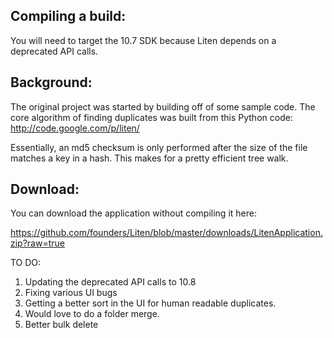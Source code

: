 Compiling a build:
-----------------------

You will need to target the 10.7 SDK because Liten depends on a deprecated API calls.  

Background:
-------------------

The original project was started by building off of some sample code.  The core algorithm of finding duplicates was built from this Python code:  http://code.google.com/p/liten/

Essentially, an md5 checksum is only performed after the size of the file matches a key in a hash.  This makes for a pretty efficient tree walk.

Download:
--------------------

You can download the application without compiling it here:

https://github.com/founders/Liten/blob/master/downloads/LitenApplication.zip?raw=true

TO DO:

1.  Updating the deprecated API calls to 10.8
2.  Fixing various UI bugs
3.  Getting a better sort in the UI for human readable duplicates.
4.  Would love to do a folder merge.
5.  Better bulk delete



